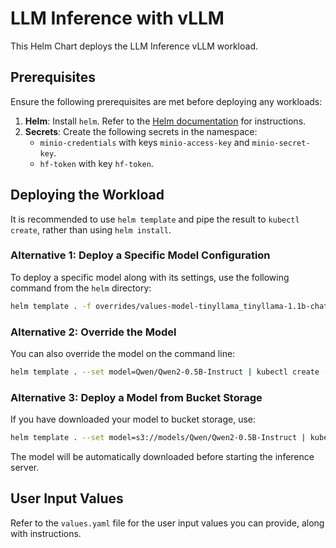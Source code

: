 # LLM Inference with vLLM

This Helm Chart deploys the LLM Inference vLLM workload.

## Prerequisites

Ensure the following prerequisites are met before deploying any workloads:

1. **Helm**: Install `helm`. Refer to the [Helm documentation](https://helm.sh/) for instructions.
2. **Secrets**: Create the following secrets in the namespace:
    - `minio-credentials` with keys `minio-access-key` and `minio-secret-key`.
    - `hf-token` with key `hf-token`.

## Deploying the Workload

It is recommended to use `helm template` and pipe the result to `kubectl create`, rather than using `helm install`.

### Alternative 1: Deploy a Specific Model Configuration

To deploy a specific model along with its settings, use the following command from the `helm` directory:

```bash
helm template . -f overrides/values-model-tinyllama_tinyllama-1.1b-chat-v1.0.yaml | kubectl create -f -
```

### Alternative 2: Override the Model

You can also override the model on the command line:

```bash
helm template . --set model=Qwen/Qwen2-0.5B-Instruct | kubectl create -f -
```

### Alternative 3: Deploy a Model from Bucket Storage

If you have downloaded your model to bucket storage, use:

```bash
helm template . --set model=s3://models/Qwen/Qwen2-0.5B-Instruct | kubectl create -f -
```

The model will be automatically downloaded before starting the inference server.

## User Input Values

Refer to the `values.yaml` file for the user input values you can provide, along with instructions.
